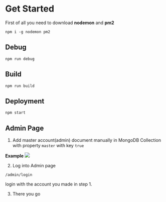 # Get Started

First of all you need to download **nodemon** and **pm2**

`npm i -g nodemon pm2`

## Debug
`npm run debug`

## Build
`npm run build`

## Deployment
`npm start`

## Admin Page

1. Add master account(admin) document manually in MongoDB Collection with property `master` with key `true`

**Example**
<img src="https://i.imgur.com/Z81uNqQ.png">

2. Log into Admin page

`/admin/login`

login with the account you made in step 1.

3. There you go
